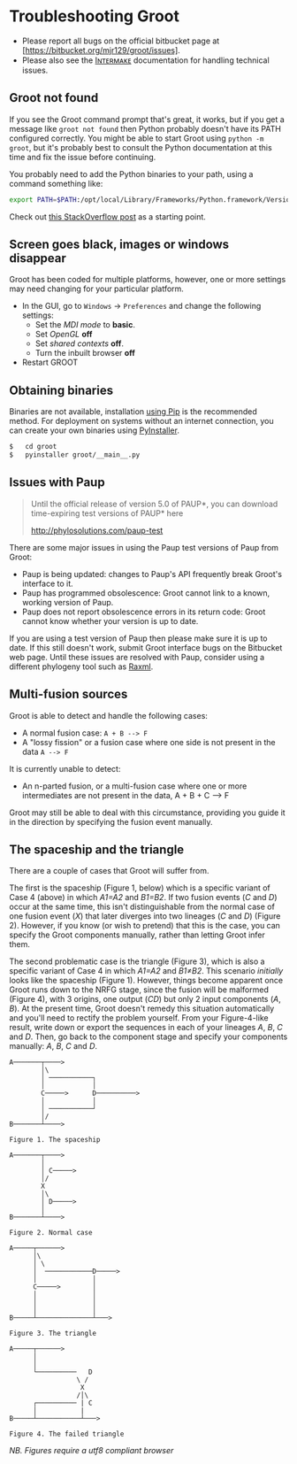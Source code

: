 Troubleshooting Groot
=====================

* Please report all bugs on the official bitbucket page at [https://bitbucket.org/mjr129/groot/issues].
* Please also see the [Iɴᴛᴇʀᴍᴀᴋᴇ](https://www.bitbucket.org/mjr129/intermake) documentation for handling technical issues.


Groot not found
---------------

If you see the Groot command prompt that's great, it works, but if you get a message like `groot not found` then Python probably doesn't have its PATH configured correctly.
You might be able to start Groot using `python -m groot`, but it's probably best to consult the Python documentation at this time and fix the issue before continuing.

You probably need to add the Python binaries to your path, using a command something like:

```bash
export PATH=$PATH:/opt/local/Library/Frameworks/Python.framework/Versions/3.6/bin
```

Check out [this StackOverflow post](https://stackoverflow.com/questions/35898734/pip-installs-packages-successfully-but-executables-not-found-from-command-line?utm_medium=organic&utm_source=google_rich_qa&utm_campaign=google_rich_qa) as a starting point.


Screen goes black, images or windows disappear
----------------------------------------------

Groot has been coded for multiple platforms, however, one or more settings may need changing for your particular platform. 
* In the GUI, go to `Windows` -> `Preferences` and change the following settings:
    * Set the _MDI mode_ to **basic**.
    * Set _OpenGL_ **off**
    * Set _shared contexts_ **off**.
    * Turn the inbuilt browser **off**
* Restart GROOT

Obtaining binaries
------------------

Binaries are not available, installation [using Pip](#using-pip) is the recommended method.
For deployment on systems without an internet connection, you can create your own binaries using [PyInstaller](https://www.pyinstaller.org/).

```bash
$   cd groot
$   pyinstaller groot/__main__.py
```

Issues with Paup
----------------

> Until the official release of version 5.0 of PAUP*, you can download time-expiring test versions of PAUP* here
>
> http://phylosolutions.com/paup-test

There are some major issues in using the Paup test versions of Paup from Groot:

* Paup is being updated: changes to Paup's API frequently break Groot's interface to it.
* Paup has programmed obsolescence: Groot cannot link to a known, working version of Paup. 
* Paup does not report obsolescence errors in its return code: Groot cannot know whether your version is up to date.

If you are using a test version of Paup then please make sure it is up to date.
If this still doesn't work, submit Groot interface bugs on the Bitbucket web page.
Until these issues are resolved with Paup, consider using a different phylogeny tool such as [Raxml](https://sco.h-its.org/exelixis/software.html).


Multi-fusion sources
--------------------

Groot is able to detect and handle the following cases:

* A normal fusion case: `A + B --> F`
* A "lossy fission" or a fusion case where one side is not present in the data `A --> F`

It is currently unable to detect:

* An n-parted fusion, or a multi-fusion case where one or more intermediates are not present in the data, A + B + C --> F

Groot may still be able to deal with this circumstance, providing you guide it in the direction by specifying the fusion event manually.


The spaceship and the triangle
------------------------------

There are a couple of cases that Groot will suffer from.

The first is the spaceship (Figure 1, below) which is a specific variant of Case 4 (above) in which _A1=A2_ and _B1=B2_.
If two fusion events (_C_ and _D_) occur at the same time, this isn't distinguishable from the normal case of one fusion event (_X_) that later diverges into two lineages (_C_ and _D_) (Figure 2).
However, if you know (or wish to pretend) that this is the case, you can specify the Groot components manually, rather than letting Groot infer them.

The second problematic case is the triangle (Figure 3), which is also a specific variant of Case 4 in which _A1=A2_ and _B1≠B2_.
This scenario _initially_ looks like the spaceship (Figure 1).
However, things become apparent once Groot runs down to the NRFG stage, since the fusion will be malformed (Figure 4), with 3 origins, one output (_CD_) but only 2 input components (_A_, _B_).
At the present time, Groot doesn't remedy this situation automatically and you'll need to rectify the problem yourself.
From your Figure-4-like result, write down or export the sequences in each of your lineages _A_, _B_, _C_ and _D_.
Then, go back to the component stage and specify your components manually: _A_, _B_, _C_ and _D_.

```
A───────┬────>
        │\
        │ ───────────┐
        │            │
        C─────>      D──────────>
        │            │
        │ ───────────┘
        │/
B───────┴────>

Figure 1. The spaceship

A───────┬────>
        │
        │ C─────>
        │/
        X
        │\
        │ D─────>
        │
B───────┴────>

Figure 2. Normal case

A─────┬──────>
      │\
      │ \
      │  ────────────D─────>
      │              │
      C─────>        │
      │              │
      │              │
      │              │
B─────┴──────────────┴───>

Figure 3. The triangle

A─────┬──────>
      │
      │
      └──────────   D
                 \ /
                  X
                 /│\
      ┌────────── | C
      │           |
B─────┴───────────┴───>

Figure 4. The failed triangle
```
_NB. Figures require a utf8 compliant browser_